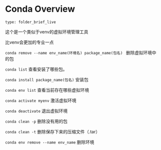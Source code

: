 # Conda Overview
 
```ccard
type: folder_brief_live
```
 
这个是一个类似于venv的虚拟环境管理工具

比venv会更加的专业一点

`conda remove --name env_name(环境名) package_name(包名) `
删除虚拟环境中的包

`conda list`
查看安装了哪些包。

`conda install package_name(包名)`
安装包

`conda env list`
查看当前存在哪些虚拟环境

`conda activate myenv`
激活虚拟环境

`conda deactivate`
退出虚拟环境

`conda clean -p`
删除没有用的包

`conda clean -t`
删除保存下来的压缩文件（.tar）

`conda env remove --name env_name`
删除环境